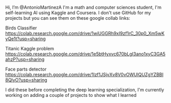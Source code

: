 Hi, I’m @AntonioMartinezA I'm a math and computer sciences student, I'm self-learning AI using Kaggle and Coursera. I don't use GitHub for my projects but you can see them on these google collab links:

Birds Classifier https://colab.research.google.com/drive/1wiUGGRh9xI9zf1rC_30p0_Xm5wKyQe1t?usp=sharing

Titanic Kaggle problem https://colab.research.google.com/drive/1e5btHyxvc670bLgI3ano1xyC3GA5ahzP?usp=sharing

Face parts detector https://colab.research.google.com/drive/1lzf1JSjvXv8V0vOWUlQUZgYZBBI8QlyO?usp=sharing

I did these before completing the deep learning specialization, I'm currently working on adding a couple of projects to show what I learned
